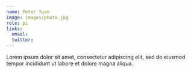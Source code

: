 ```yaml
---
name: Peter Yuan
image: images/photo.jpg
role: pi
links:
  email:
  twitter:
---
```


Lorem ipsum dolor sit amet, consectetur adipiscing elit, sed do eiusmod tempor incididunt ut labore et dolore magna aliqua.
